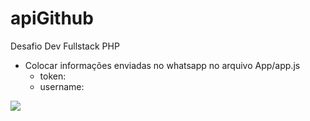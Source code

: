 # apiGithub
Desafio Dev Fullstack PHP

- Colocar informações enviadas no whatsapp no arquivo App/app.js
   - token: 
   - username: 

<img src="https://github.com/mateusmrosa/apiGithub/assets/41523047/16d3f431-b168-430c-85d4-a07df76ef54b" />


